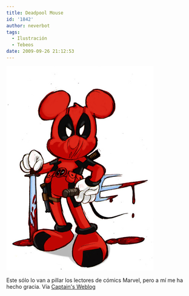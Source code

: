 ```yaml
---
title: Deadpool Mouse
id: '1842'
author: neverbot
tags:
  - Ilustración
  - Tebeos
date: 2009-09-26 21:12:53
---
```


[![](./deadpool-mouse/deadpool.jpg)](http://mcclane.zonalibre.org/archives/114947.html)

Este sólo lo van a pillar los lectores de cómics Marvel, pero a mí me ha hecho gracia. Vía [Captain's Weblog](http://mcclane.zonalibre.org/archives/114947.html)